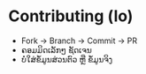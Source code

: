 # Contributing (lo)

- Fork → Branch → Commit → PR
- ຄອມມິດເລັກໆ ຊັດເຈນ
- ບໍ່ໃສ່ຂໍ້ມູນສ່ວນຕົວ ຫຼື ຂໍ້ມູນຈິງ
